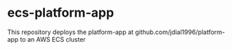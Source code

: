 # ecs-platform-app
This repository deploys the platform-app at github.com/jdial1996/platform-app to an AWS ECS cluster
